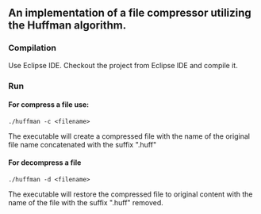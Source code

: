 ## An implementation of a file compressor utilizing the Huffman algorithm.

### Compilation

Use Eclipse IDE. Checkout the project from Eclipse IDE and compile it.

### Run

#### For compress a file use:

`./huffman -c <filename>`

The executable will create a compressed file with the name of the original file name concatenated with the suffix ".huff"

#### For decompress a file

`./huffman -d <filename>`

The executable will restore the compressed file to original content with the name of the file with the suffix ".huff" removed.
